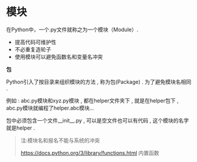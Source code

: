 # 模块

在Python中，一个.py文件就称之为一个模块（Module）.

* 提高代码可维护性
* 不必重复造轮子
* 使用模块可以避免函数名和变量名冲突

**包**

Python引入了按目录来组织模块的方法 , 称为包\(Package\) . 为了避免模块名相同 . 

例如 : abc.py模块和xyz.py模块 , 都在helper文件夹下 , 就是在helper包下 , abc.py模块就编程了helper.abc模块...

包中必须包含一个文件\_\_init\_\_.py , 可以是空文件也可以有代码 , 这个模块的名字就是helper . 

> 注:模块名和报名不能与系统的冲突
>
> https://docs.python.org/3/library/functions.html 内置函数



